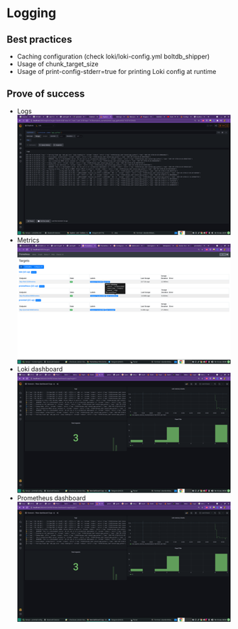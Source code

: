 # Logging
## Best practices
* Caching configuration (check loki/loki-config.yml boltdb_shipper)
* Usage of chunk_target_size
* Usage of print-config-stderr=true for printing Loki config at runtime

## Prove of success
* Logs
![logs](https://github.com/ISalimzhanov/devops/blob/main/monitoring/screenshot/Logs.png)
* Metrics
![metrics](https://github.com/ISalimzhanov/devops/blob/main/monitoring/screenshot/Metrics.png)
* Loki dashboard
![loki](https://github.com/ISalimzhanov/devops/blob/main/monitoring/screenshot/loki.png)
* Prometheus dashboard
![prometheus](https://github.com/ISalimzhanov/devops/blob/main/monitoring/screenshot/loki.png)
